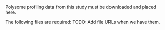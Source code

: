 Polysome profiling data from this study must be downloaded and placed here.

The following files are required:
TODO: Add file URLs when we have them.
